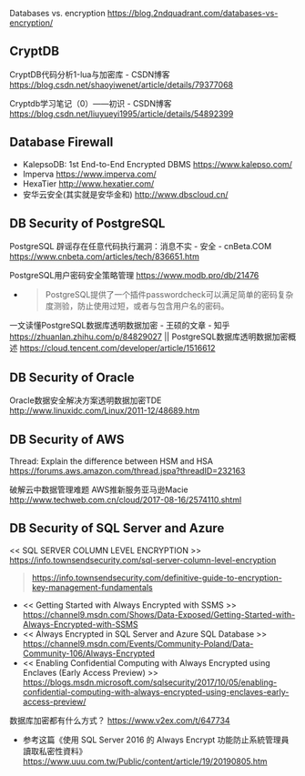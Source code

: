 
Databases vs. encryption https://blog.2ndquadrant.com/databases-vs-encryption/

## CryptDB

CryptDB代码分析1-lua与加密库 - CSDN博客
https://blog.csdn.net/shaoyiwenet/article/details/79377068

Cryptdb学习笔记（0）——初识 - CSDN博客
https://blog.csdn.net/liuyueyi1995/article/details/54892399

## Database Firewall

- KalepsoDB: 1st End-to-End Encrypted DBMS https://www.kalepso.com/
- Imperva https://www.imperva.com/
- HexaTier http://www.hexatier.com/
- 安华云安全(其实就是安华金和) http://www.dbscloud.cn/

## DB Security of PostgreSQL

PostgreSQL 辟谣存在任意代码执行漏洞：消息不实 - 安全 - cnBeta.COM https://www.cnbeta.com/articles/tech/836651.htm

PostgreSQL用户密码安全策略管理 https://www.modb.pro/db/21476
- > PostgreSQL提供了一个插件passwordcheck可以满足简单的密码复杂度测验，防止使用过短，或者与包含用户名的密码。

一文读懂PostgreSQL数据库透明数据加密 - 王硕的文章 - 知乎 https://zhuanlan.zhihu.com/p/84829027 || PostgreSQL数据库透明数据加密概述 https://cloud.tencent.com/developer/article/1516612

## DB Security of Oracle

Oracle数据安全解决方案透明数据加密TDE
http://www.linuxidc.com/Linux/2011-12/48689.htm


## DB Security of AWS 

Thread: Explain the difference between HSM and HSA
https://forums.aws.amazon.com/thread.jspa?threadID=232163

破解云中数据管理难题 AWS推新服务亚马逊Macie http://www.techweb.com.cn/cloud/2017-08-16/2574110.shtml 

## DB Security of SQL Server and Azure 

<< SQL SERVER COLUMN LEVEL ENCRYPTION >>
https://info.townsendsecurity.com/sql-server-column-level-encryption
>https://info.townsendsecurity.com/definitive-guide-to-encryption-key-management-fundamentals  

- << Getting Started with Always Encrypted with SSMS >>
https://channel9.msdn.com/Shows/Data-Exposed/Getting-Started-with-Always-Encrypted-with-SSMS
- << Always Encrypted in SQL Server and Azure SQL Database >>
https://channel9.msdn.com/Events/Community-Poland/Data-Community-106/Always-Encrypted
- << Enabling Confidential Computing with Always Encrypted using Enclaves (Early Access Preview) >>
https://blogs.msdn.microsoft.com/sqlsecurity/2017/10/05/enabling-confidential-computing-with-always-encrypted-using-enclaves-early-access-preview/

数据库加密都有什么方式？ https://www.v2ex.com/t/647734
- 参考这篇《使用 SQL Server 2016 的 Always Encrypt 功能防止系統管理員讀取私密性資料》  https://www.uuu.com.tw/Public/content/article/19/20190805.htm
